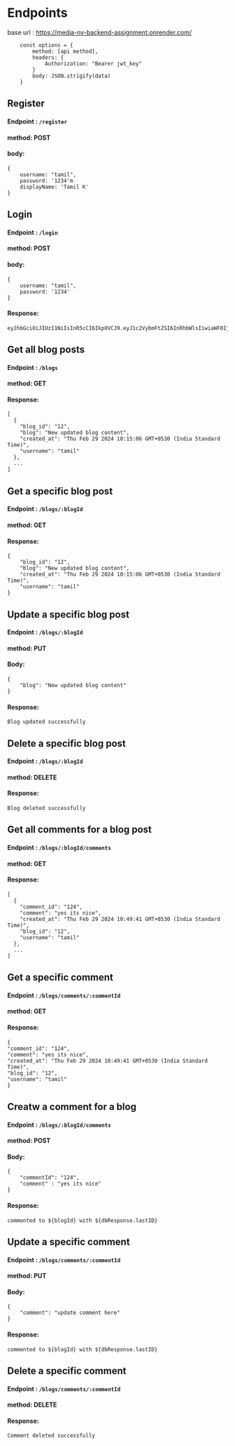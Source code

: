 # Endpoints

base url : https://media-nv-backend-assignment.onrender.com/

```
    const options = {
        method: [api method],
        headers: {
            Authorization: "Bearer jwt_key"
        }
        body: JSON.strigify(data)
    }
```

## Register

#### Endpoint : ```/register```
#### method: **POST**
#### body: 
```
{
    username: "tamil", 
    password: '1234'm
    displayName: 'Tamil K'
}
```


## Login

#### Endpoint : ```/login```
#### method: **POST**
#### body: 
```
{
    username: "tamil", 
    password: '1234'
}
```
#### Response:
```
eyJhbGciOiJIUzI1NiIsInR5cCI6IkpXVCJ9.eyJ1c2VybmFtZSI6InRhbWlsIiwiaWF0IjoxNzA5MTg2MDE4fQ.ImQ5ZkEXahTfQygojE9zChavkdWFnWwPWYqR0FhF49I
```

## Get all blog posts

#### Endpoint : ```/blogs```
#### method: **GET**
#### Response:
```
[
  {
    "blog_id": "12",
    "blog": "New updated blog content",
    "created_at": "Thu Feb 29 2024 10:15:06 GMT+0530 (India Standard Time)",
    "username": "tamil"
  },
  ...
]
```

## Get a specific blog post

#### Endpoint : ```/blogs/:blogId```
#### method: **GET**
#### Response:
```
{
    "blog_id": "12",
    "blog": "New updated blog content",
    "created_at": "Thu Feb 29 2024 10:15:06 GMT+0530 (India Standard Time)",
    "username": "tamil"
}
```

## Update a specific blog post

#### Endpoint : ```/blogs/:blogId```
#### method: **PUT**
#### Body: 
```
{
    "blog": "New updated blog content"
}
```
#### Response:
```
Blog updated successfully
```

## Delete a specific blog post

#### Endpoint : ```/blogs/:blogId```
#### method: **DELETE**
#### Response:
```
Blog deleted successfully
```

## Get all comments for a blog post

#### Endpoint : ```/blogs/:blogId/comments```
#### method: **GET**
#### Response:
```
[
  {
    "comment_id": "124",
    "comment": "yes its nice",
    "created_at": "Thu Feb 29 2024 10:49:41 GMT+0530 (India Standard Time)",
    "blog_id": "12",
    "username": "tamil"
  },
  ...
]
```

## Get a specific comment

#### Endpoint : ```/blogs/comments/:commentId```
#### method: **GET**
#### Response:
```
{
"comment_id": "124",
"comment": "yes its nice",
"created_at": "Thu Feb 29 2024 10:49:41 GMT+0530 (India Standard Time)",
"blog_id": "12",
"username": "tamil"
}
```

## Creatw a comment for a blog

#### Endpoint : ```/blogs/:blogId/comments```
#### method: **POST**
#### Body: 
```
{
    "commentId": "124",
    "comment" : "yes its nice"
}
```
#### Response:
```
commented to ${blogId} with ${dbResponse.lastID}
```


## Update a specific comment

#### Endpoint : ```/blogs/comments/:commentId```
#### method: **PUT**
#### Body: 
```
{
    "comment": "update comment here"
}
```
#### Response:
```
commented to ${blogId} with ${dbResponse.lastID}
```

## Delete a specific comment

#### Endpoint : ```/blogs/comments/:commentId```
#### method: **DELETE**
#### Response:
```
Comment deleted successfully
```